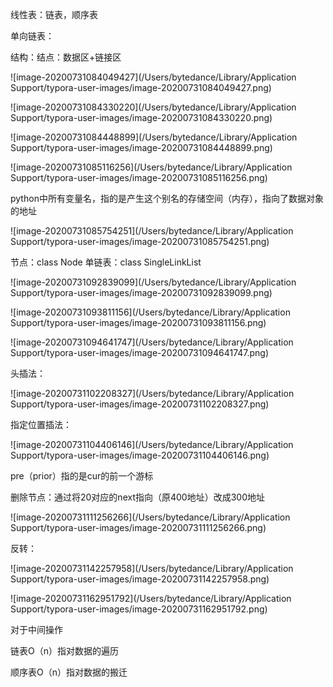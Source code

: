 线性表：链表，顺序表

单向链表：

结构：结点：数据区+链接区

![image-20200731084049427](/Users/bytedance/Library/Application Support/typora-user-images/image-20200731084049427.png)

![image-20200731084330220](/Users/bytedance/Library/Application Support/typora-user-images/image-20200731084330220.png)

![image-20200731084448899](/Users/bytedance/Library/Application Support/typora-user-images/image-20200731084448899.png)

![image-20200731085116256](/Users/bytedance/Library/Application Support/typora-user-images/image-20200731085116256.png)

python中所有变量名，指的是产生这个别名的存储空间（内存），指向了数据对象的地址

![image-20200731085754251](/Users/bytedance/Library/Application Support/typora-user-images/image-20200731085754251.png)



节点：class Node 单链表：class SingleLinkList

![image-20200731092839099](/Users/bytedance/Library/Application Support/typora-user-images/image-20200731092839099.png)

![image-20200731093811156](/Users/bytedance/Library/Application Support/typora-user-images/image-20200731093811156.png)

![image-20200731094641747](/Users/bytedance/Library/Application Support/typora-user-images/image-20200731094641747.png)

头插法：

![image-20200731102208327](/Users/bytedance/Library/Application Support/typora-user-images/image-20200731102208327.png)

指定位置插法：

![image-20200731104406146](/Users/bytedance/Library/Application Support/typora-user-images/image-20200731104406146.png)

pre（prior）指的是cur的前一个游标

删除节点：通过将20对应的next指向（原400地址）改成300地址

![image-20200731111256266](/Users/bytedance/Library/Application Support/typora-user-images/image-20200731111256266.png)

反转：

![image-20200731142257958](/Users/bytedance/Library/Application Support/typora-user-images/image-20200731142257958.png)

![image-20200731162951792](/Users/bytedance/Library/Application Support/typora-user-images/image-20200731162951792.png)

对于中间操作

链表O（n）指对数据的遍历

顺序表O（n）指对数据的搬迁

